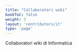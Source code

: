```yaml
---
title: "Collaboratori wiki"
bookToC: false
weight: 3
layout: 'contributors/it'
type: 'page'
---
```


Collaboratori wiki di Informatica
